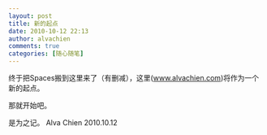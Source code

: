 ```yaml
---
layout: post
title: 新的起点
date: 2010-10-12 22:13
author: alvachien
comments: true
categories: [随心随笔]
---
```

终于把Spaces搬到这里来了（有删减），这里(<a href="http://www.alvachien.com">www.alvachien.com</a>)将作为一个新的起点。

那就开始吧。

是为之记。
Alva Chien
2010.10.12
